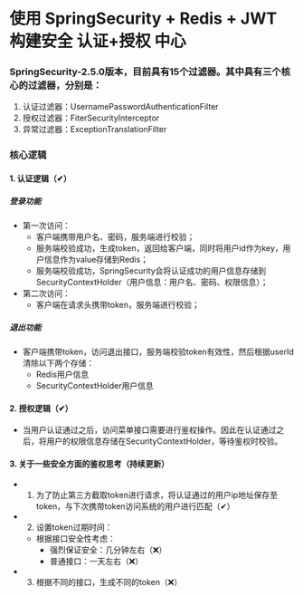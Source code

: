 # 使用 SpringSecurity + Redis + JWT 构建安全 认证+授权 中心

### SpringSecurity-2.5.0版本，目前具有15个过滤器。其中具有三个核心的过滤器，分别是：
1. 认证过滤器：UsernamePasswordAuthenticationFilter
2. 授权过滤器：FiterSecurityInterceptor
3. 异常过滤器：ExceptionTranslationFilter


### 核心逻辑
#### 1. 认证逻辑（✔）
##### 登录功能
- 第一次访问：
    - 客户端携带用户名、密码，服务端进行校验；
    - 服务端校验成功，生成token，返回给客户端，同时将用户id作为key，用户信息作为value存储到Redis；
    - 服务端校验成功，SpringSecurity会将认证成功的用户信息存储到SecurityContextHolder（用户信息：用户名、密码、权限信息）；
- 第二次访问：
    - 客户端在请求头携带token，服务端进行校验；
##### 退出功能
- 客户端携带token，访问退出接口，服务端校验token有效性，然后根据userId清除以下两个存储：
    - Redis用户信息
    - SecurityContextHolder用户信息
   
#### 2. 授权逻辑（✔）
- 当用户认证通过之后，访问菜单接口需要进行鉴权操作。因此在认证通过之后，将用户的权限信息存储在SecurityContextHolder，等待鉴权时校验。


#### 3. 关于一些安全方面的鉴权思考（持续更新）
- 1. 为了防止第三方截取token进行请求，将认证通过的用户ip地址保存至token，与下次携带token访问系统的用户进行匹配（✔）
- 2. 设置token过期时间：
    - 根据接口安全性考虑：
        - 强烈保证安全：几分钟左右（❌）
        - 普通接口：一天左右（❌）
- 3. 根据不同的接口，生成不同的token（❌）

